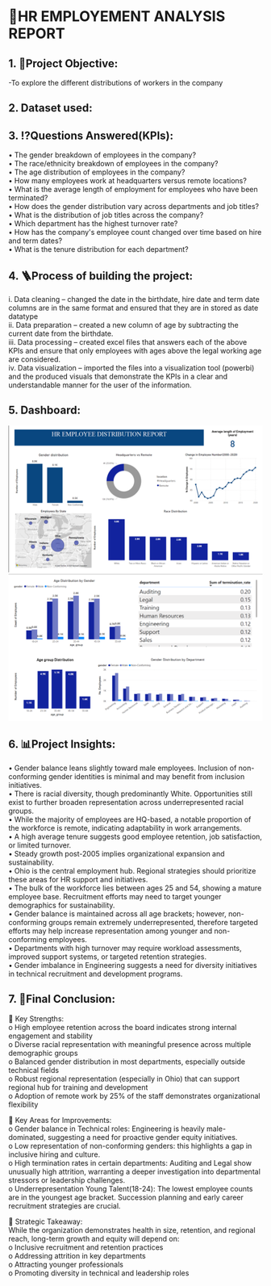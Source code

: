 # 📄HR EMPLOYEMENT ANALYSIS REPORT

## 1.	🎯Project Objective:
-To explore the different distributions of workers in the company

## 2.	Dataset used:
<a href=https://github.com/Dilen-dev/End-to-end-projects/blob/main/Data-Analysis/HR-Employment-Analysis/Human%20Resources.csv></a>

## 3.	⁉️Questions Answered(KPIs):
•	The gender breakdown of employees in the company?<br>
•	The race/ethnicity breakdown of employees in the company?<br>
•	The age distribution of employees in the company?<br>
•	How many employees work at headquarters versus remote locations?<br>
•	What is the average length of employment for employees who have been terminated?<br>
•	How does the gender distribution vary across departments and job titles?<br>
•	What is the distribution of job titles across the company?<br>
•	Which department has the highest turnover rate?<br>
•	How has the company's employee count changed over time based on hire and term dates?<br>
•	What is the tenure distribution for each department?<br>

## 4.	🪜Process of building the project:
i.	Data cleaning – changed the date in the birthdate, hire date and term date columns are in the same format and ensured that they are in stored as date datatype<br>
ii.	Data preparation – created a new column of age by subtracting the current date from the birthdate.<br>
iii.	Data processing – created excel files that answers each of the above KPIs and ensure that only employees with ages above the legal working age are considered.<br>
iv.	Data visualization – imported the files into a visualization tool (powerbi) and the produced visuals that demonstrate the KPIs in a clear and understandable manner for the user of the information.<br>

## 5.	Dashboard:
<img src=https://github.com/Dilen-dev/End-to-end-projects/blob/main/Data-Analysis/HR-Employment-Analysis/Screenshot%202025-08-01%20010709.png></img>
<img src=https://github.com/Dilen-dev/End-to-end-projects/blob/main/Data-Analysis/HR-Employment-Analysis/Screenshot%202025-08-01%20010735.png></img>

## 6.	📊Project Insights:
•	Gender balance leans slightly toward male employees. Inclusion of non-conforming gender identities is minimal and may benefit from inclusion initiatives.<br>
•	There is racial diversity, though predominantly White. Opportunities still exist to further broaden representation across underrepresented racial groups.<br>
•	While the majority of employees are HQ-based, a notable proportion of the workforce is remote, indicating adaptability in work arrangements.<br>
•	A high average tenure suggests good employee retention, job satisfaction, or limited turnover.<br>
•	Steady growth post-2005 implies organizational expansion and sustainability.<br>
•	Ohio is the central employment hub. Regional strategies should prioritize these areas for HR support and initiatives.<br>
•	The bulk of the workforce lies between ages 25 and 54, showing a mature employee base. Recruitment efforts may need to target younger demographics for sustainability.<br>
•	Gender balance is maintained across all age brackets; however, non-conforming groups remain extremely underrepresented, therefore targeted efforts may help increase representation among younger and non-conforming employees.<br>
•	Departments with high turnover may require workload assessments, improved support systems, or targeted retention strategies.<br>
•	Gender imbalance in Engineering suggests a need for diversity initiatives in technical recruitment and development programs.<br>

## 7.	📄Final Conclusion:
🔹	Key Strengths:<br>
o	High employee retention across the board indicates strong internal engagement and stability<br>
o	Diverse racial representation with meaningful presence across multiple demographic groups<br>
o	Balanced gender distribution in most departments, especially outside technical fields<br>
o	Robust regional representation (especially in Ohio) that can support regional hub for training and development<br>
o	Adoption of remote work by 25% of the staff demonstrates organizational flexibility<br>

🔹	Key Areas for Improvements:<br>
o	Gender balance in Technical roles: Engineering is heavily male-dominated, suggesting a need for proactive gender equity initiatives.<br>
o	Low representation of non-conforming genders: this highlights a gap in inclusive hiring and culture.<br>
o	High termination rates in certain departments: Auditing and Legal show unusually high attrition, warranting a deeper investigation into departmental stressors or leadership challenges.<br>
o	Underrepresentation Young Talent(18-24): The lowest employee counts are in the youngest age bracket. Succession planning and early career recruitment strategies are crucial.<br>

🔹	Strategic Takeaway:<br>
While the organization demonstrates health in size, retention, and regional reach, long-term growth and equity will depend on:<br>
o	Inclusive recruitment and retention practices<br>
o	Addressing attrition in key departments<br>
o	Attracting younger professionals<br>
o	Promoting diversity in technical and leadership roles<br>

